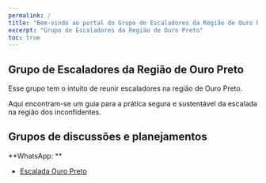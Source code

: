 ```yaml
---
permalink: /
title: "Bem-vindo ao portal do Grupo de Escaladores da Região de Ouro Preto"
excerpt: "Grupo de Escaladores da Região de Ouro Preto"
toc: true
---
```


## Grupo de Escaladores da Região de Ouro Preto

Esse grupo tem o intuito de reunir escaladores na região de Ouro Preto.

Aqui encontram-se um guia para a prática segura e sustentável da escalada na região dos inconfidentes.

## Grupos de discussões e planejamentos

**WhatsApp: **

* [Escalada Ouro Preto](https://chat.whatsapp.com/9OQreTy8VHsKBjhwMbYPlg)
